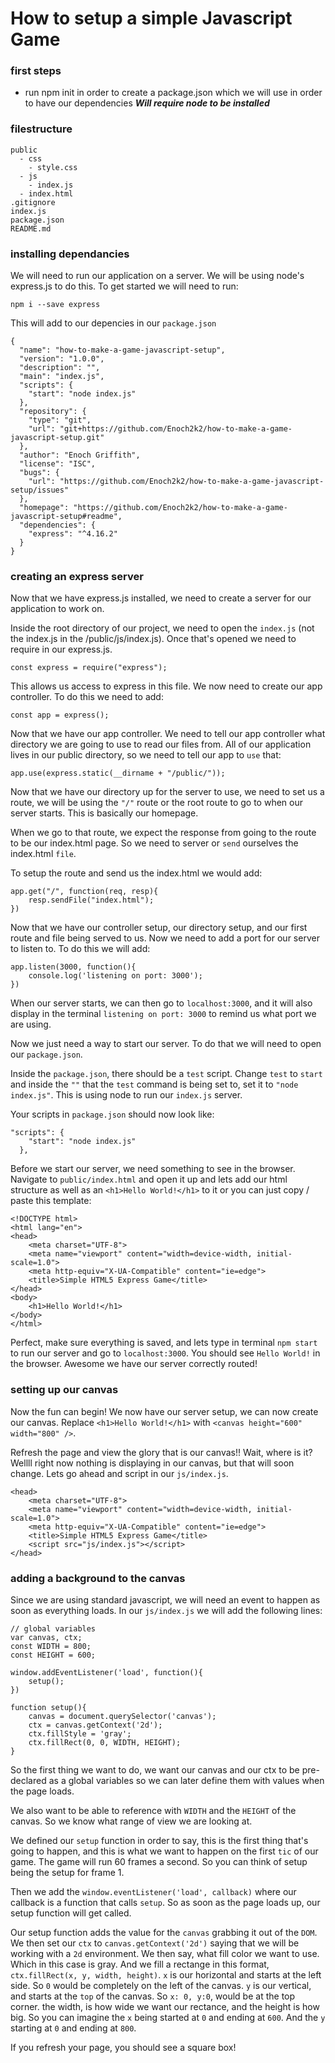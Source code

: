 # How to setup a simple Javascript Game

### first steps
- run npm init in order to create a package.json which we will use in order to have our dependencies ***Will require node to be installed***

### filestructure
```
public
  - css
    - style.css
  - js
    - index.js
  - index.html
.gitignore
index.js
package.json
README.md
```

### installing dependancies
We will need to run our application on a server. We will be using node's express.js to do this. To get started we will need to run:
```
npm i --save express
```
This will add to our depencies in our `package.json`
```
{
  "name": "how-to-make-a-game-javascript-setup",
  "version": "1.0.0",
  "description": "",
  "main": "index.js",
  "scripts": {
    "start": "node index.js"
  },
  "repository": {
    "type": "git",
    "url": "git+https://github.com/Enoch2k2/how-to-make-a-game-javascript-setup.git"
  },
  "author": "Enoch Griffith",
  "license": "ISC",
  "bugs": {
    "url": "https://github.com/Enoch2k2/how-to-make-a-game-javascript-setup/issues"
  },
  "homepage": "https://github.com/Enoch2k2/how-to-make-a-game-javascript-setup#readme",
  "dependencies": {
    "express": "^4.16.2"
  }
}
```

### creating an express server
Now that we have express.js installed, we need to create a server for our application to work on.

Inside the root directory of our project, we need to open the `index.js` (not the index.js in the /public/js/index.js). Once that's opened we need to require in our express.js.
```
const express = require("express");
```
This allows us access to express in this file. We now need to create our app controller. To do this we need to add:
```
const app = express();
```
Now that we have our app controller. We need to tell our app controller what directory we are going to use to read our files from. All of our application lives in our public directory, so we need to tell our app to `use` that:
```
app.use(express.static(__dirname + "/public/"));
```
Now that we have our directory up for the server to use, we need to set us a route, we will be using the `"/"` route or the root route to go to when our server starts. This is basically our homepage.

When we go to that route, we expect the response from going to the route to be our index.html page. So we need to server or `send` ourselves the index.html `file`.

To setup the route and send us the index.html we would add:
```
app.get("/", function(req, resp){
    resp.sendFile("index.html");
})
```
Now that we have our controller setup, our directory setup, and our first route and file being served to us. Now we need to add a port for our server to listen to. To do this we will add:
```
app.listen(3000, function(){
    console.log('listening on port: 3000');
})
```
When our server starts, we can then go to `localhost:3000`, and it will also display in the terminal `listening on port: 3000` to remind us what port we are using.

Now we just need a way to start our server. To do that we will need to open our `package.json`.

Inside the `package.json`, there should be a `test` script. Change `test` to `start` and inside the `""` that the `test` command is being set to, set it to `"node index.js"`. This is using node to run our `index.js` server.

Your scripts in `package.json` should now look like:
```
"scripts": {
    "start": "node index.js"
  },
```
Before we start our server, we need something to see in the browser. Navigate to `public/index.html` and open it up and lets add our html structure as well as an `<h1>Hello World!</h1>` to it or you can just copy / paste this template:
```
<!DOCTYPE html>
<html lang="en">
<head>
    <meta charset="UTF-8">
    <meta name="viewport" content="width=device-width, initial-scale=1.0">
    <meta http-equiv="X-UA-Compatible" content="ie=edge">
    <title>Simple HTML5 Express Game</title>
</head>
<body>
    <h1>Hello World!</h1>
</body>
</html>
```
Perfect, make sure everything is saved, and lets type in terminal `npm start` to run our server and go to `localhost:3000`. You should see `Hello World!` in the browser. Awesome we have our server correctly routed!

### setting up our canvas
Now the fun can begin! We now have our server setup, we can now create our canvas. Replace `<h1>Hello World!</h1>` with `<canvas height="600" width="800" />`.

Refresh the page and view the glory that is our canvas!! Wait, where is it? Wellll right now nothing is displaying in our canvas, but that will soon change. Lets go ahead and script in our `js/index.js`.
```
<head>
    <meta charset="UTF-8">
    <meta name="viewport" content="width=device-width, initial-scale=1.0">
    <meta http-equiv="X-UA-Compatible" content="ie=edge">
    <title>Simple HTML5 Express Game</title>
    <script src="js/index.js"></script>
</head>
```

### adding a background to the canvas
Since we are using standard javascript, we will need an event to happen as soon as everything loads. In our `js/index.js` we will add the following lines:
```
// global variables
var canvas, ctx;
const WIDTH = 800;
const HEIGHT = 600;

window.addEventListener('load', function(){
    setup();
})

function setup(){
    canvas = document.querySelector('canvas');
    ctx = canvas.getContext('2d');
    ctx.fillStyle = 'gray';
    ctx.fillRect(0, 0, WIDTH, HEIGHT);
}
```
So the first thing we want to do, we want our canvas and our ctx to be pre-declared as a global variables so we can later define them with values when the page loads.

We also want to be able to reference with `WIDTH` and the `HEIGHT` of the canvas. So we know what range of view we are looking at.

We defined our `setup` function in order to say, this is the first thing that's going to happen, and this is what we want to happen on the first `tic` of our game. The game will run 60 frames a second. So you can think of setup being the setup for frame 1.

Then we add the `window.eventListener('load', callback)` where our callback is a function that calls `setup`. So as soon as the page loads up, our setup function will get called.

Our setup function adds the value for the `canvas` grabbing it out of the `DOM`. We then set our `ctx` to `canvas.getContext('2d')` saying that we will be working with a `2d` environment. We then say, what fill color we want to use. Which in this case is gray. And we fill a rectange in this format, `ctx.fillRect(x, y, width, height)`. `x` is our horizontal and starts at the left side. So `0` would be completely on the left of the canvas. `y` is our vertical, and starts at the `top` of the canvas. So `x: 0, y:0`, would be at the top corner. the width, is how wide we want our rectance, and the height is how big. So you can imagine the `x` being started at `0` and ending at `600`. And the `y` starting at `0` and ending at `800`.

If you refresh your page, you should see a square box!